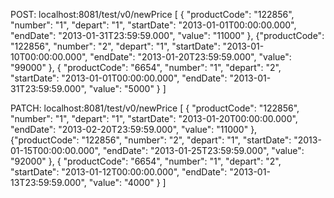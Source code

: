 POST: localhost:8081/test/v0/newPrice
[
{
    "productCode": "122856",
    "number": "1",
    "depart": "1",
    "startDate": "2013-01-01T00:00:00.000",
    "endDate": "2013-01-31T23:59:59.000",
    "value": "11000"
    },
    {"productCode": "122856",
    "number": "2",
    "depart": "1",
    "startDate": "2013-01-10T00:00:00.000",
    "endDate": "2013-01-20T23:59:59.000",
    "value": "99000"
    },
    {
         "productCode": "6654",
    "number": "1",
    "depart": "2",
    "startDate": "2013-01-01T00:00:00.000",
    "endDate": "2013-01-31T23:59:59.000",
    "value": "5000"
    }
]

PATCH: localhost:8081/test/v0/newPrice
[
{
    "productCode": "122856",
    "number": "1",
    "depart": "1",
    "startDate": "2013-01-20T00:00:00.000",
    "endDate": "2013-02-20T23:59:59.000",
    "value": "11000"
    },
    {"productCode": "122856",
    "number": "2",
    "depart": "1",
    "startDate": "2013-01-15T00:00:00.000",
    "endDate": "2013-01-25T23:59:59.000",
    "value": "92000"
    },
    {
         "productCode": "6654",
    "number": "1",
    "depart": "2",
    "startDate": "2013-01-12T00:00:00.000",
    "endDate": "2013-01-13T23:59:59.000",
    "value": "4000"
    }
]
